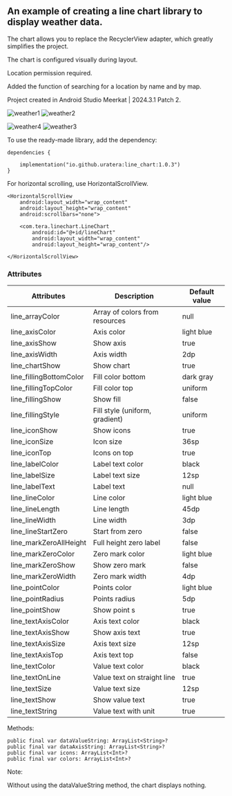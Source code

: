 ## An example of creating a line chart library to display weather data.

The chart allows you to replace the RecyclerView adapter, which greatly simplifies the project.

The chart is configured visually during layout.

Location permission required.

Added the function of searching for a location by name and by map.

Project created in Android Studio Meerkat | 2024.3.1 Patch 2.

![weather1](https://github.com/user-attachments/assets/ae0575e4-c6ad-413b-8cc7-725c9fe8126c)
![weather2](https://github.com/user-attachments/assets/8a1c7826-9167-4517-8684-24e0a5ee1765)

![weather4](https://github.com/user-attachments/assets/89a9a01b-e07b-4ab3-b664-3682c510afb5)
![weather3](https://github.com/user-attachments/assets/450afa9f-40ba-4546-9a26-006a1c4f5961)

To use the ready-made library, add the dependency:
```
dependencies {

    implementation("io.github.uratera:line_chart:1.0.3")
}
```

For horizontal scrolling, use HorizontalScrollView.
```
<HorizontalScrollView
    android:layout_width="wrap_content"
    android:layout_height="wrap_content"
    android:scrollbars="none">

    <com.tera.linechart.LineChart
        android:id="@+id/lineChart"
        android:layout_width="wrap_content"
        android:layout_height="wrap_content"/>

</HorizontalScrollView>
```
### Attributes
|Attributes              |Description            |Default value
|------------------------|-----------------------|-------------|
line_arrayColor	|Array of colors from resources |null 
line_axisColor	|Axis color             |light blue
line_axisShow	|Show axis              |true
line_axisWidth	|Axis width             |2dp
line_chartShow	|Show chart             |true
line_fillingBottomColor	|Fill color bottom      |dark gray
line_fillingTopColor	|Fill color top         |uniform
line_fillingShow	|Show fill              |false
line_fillingStyle	|Fill style (uniform, gradient) |uniform
line_iconShow	|Show icons             |true
line_iconSize	|Icon size              |36sp
line_iconTop	|Icons on top           |true
line_labelColor	|Label text color       |black
line_labelSize	|Label text size        |12sp
line_labelText	|Label text             |null
line_lineColor	|Line color             |light blue
line_lineLength	|Line length            |45dp
line_lineWidth	|Line width             |3dp
line_lineStartZero	|Start from zero        |false
line_markZeroAllHeight	|Full height zero label |false
line_markZeroColor	|Zero mark color        |light blue
line_markZeroShow	|Show zero mark         |false
line_markZeroWidth	|Zero mark width        |4dp
line_pointColor	|Points color           |light blue
line_pointRadius	|Points radius          |5dp
line_pointShow	|Show point s           |true
line_textAxisColor	|Axis text color        |black
line_textAxisShow	|Show axis text         |true
line_textAxisSize	|Axis text size         |12sp
line_textAxisTop	|Axis text top          |false
line_textColor	|Value text color       |black
line_textOnLine	|Value text on straight line |true
line_textSize	|Value text size        |12sp
line_textShow	|Show value text        |true
line_textString	|Value text with unit   |true

Methods:
```
public final var dataValueString: ArrayList<String>?
public final var dataAxisString: ArrayList<String>?
public final var icons: ArrayList<Int>?
public final var colors: ArrayList<Int>?
```
Note:

Without using the dataValueString method, the chart displays nothing.

